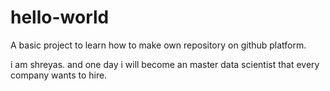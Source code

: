 # hello-world
A basic project to learn how to make own repository on github platform.

i am shreyas. and one day i will become an master data scientist that every company wants to hire.
